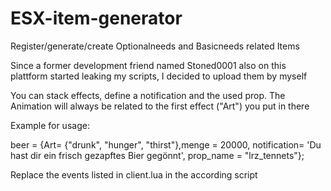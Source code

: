 # ESX-item-generator
Register/generate/create Optionalneeds and Basicneeds related Items

Since a former development friend named Stoned0001 also on this plattform started leaking my scripts, I decided to upload them by myself

You can stack effects, define a notification and the used prop. The Animation will always be related to the first effect ("Art") you put in there

Example for usage:

beer = {Art= {"drunk", "hunger", "thirst"},menge = 20000, notification= 'Du hast dir ein frisch gezapftes Bier gegönnt', prop_name = "lrz_tennets"};

Replace the events listed in client.lua in the according script
